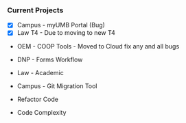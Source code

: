 ### Current Projects
- [x] Campus - myUMB Portal (Bug)
- [x] Law T4 - Due to moving to new T4
- OEM - COOP Tools - Moved to Cloud fix any and all bugs

- DNP - Forms Workflow
- Law - Academic

- Campus - Git Migration Tool

- Refactor Code
- Code Complexity
